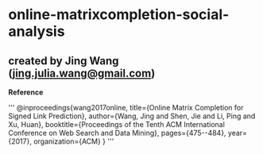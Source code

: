 # online-matrixcompletion-social-analysis
## created by Jing Wang (jing.julia.wang@gmail.com)

**Reference**

'''
@inproceedings{wang2017online,
title={Online Matrix Completion for Signed Link Prediction},
author={Wang, Jing and Shen, Jie and Li, Ping and Xu, Huan},
booktitle={Proceedings of the Tenth ACM International Conference on Web Search and Data Mining},
pages={475--484},
year={2017},
organization={ACM}
}
'''
